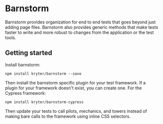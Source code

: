 # Barnstorm

Barnstorm provides organization for end to end tests that goes beyond just adding page files.  Barnstorm also provides generic methods that make tests faster to write and more robust to changes from the application or the test tools.

## Getting started

Install barnstorm:

```npm install kryter/barnstorm --save```

Then install the barnstorm specific plugin for your test framework.  If a plugin for your framework doesn't exist, you can create one.  For the Cypress framework:

```npm install kryter/barnstorm-cypress```

Then update your tests to call pilots, mechanics, and towers instead of making bare calls to the framework using inline CSS selectors.
